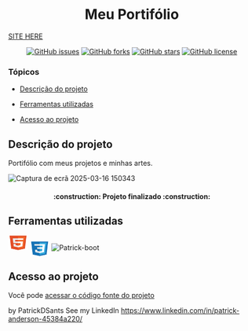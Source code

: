 <h1 align="center" id="Título-e-Imagem-de-capa"> Meu Portifólio </h1>

<a href= "https://portifolio-sepia-rho.vercel.app/">SITE HERE</a>

<p align="center">
<a href="https://github.com/PatrickDSants/landingpage/issues"><img alt="GitHub issues" src="https://img.shields.io/github/issues/PatrickDSants/landingpage?style=for-the-badge"></a>
<a href="https://github.com/PatrickDSants/landingpage/network"><img alt="GitHub forks" src="https://img.shields.io/github/forks/PatrickDSants/landingpage?style=for-the-badge"></a>
<a href="https://github.com/PatrickDSants/landingpage/stargazers"><img alt="GitHub stars" src="https://img.shields.io/github/stars/PatrickDSants/landingpage?style=for-the-badge"></a>
<a href="https://github.com/PatrickDSants/landingpage"><img alt="GitHub license" src="https://img.shields.io/github/license/PatrickDSants/landingpage?style=for-the-badge"></a>
</p>

### Tópicos 

- [Descrição do projeto](#descrição-do-projeto)

- [Ferramentas utilizadas](#ferramentas-utilizadas)

- [Acesso ao projeto](#acesso-ao-projeto)

## Descrição do projeto 

<div align="justify">
<p>Portifólio com meus projetos e minhas artes.</p>
  
  ![Captura de ecrã 2025-03-16 150343](https://github.com/user-attachments/assets/293730c7-700a-4c78-b094-2e0a67cd776b)



 

</div>

<h4 align="center"> 
    :construction:  Projeto finalizado  :construction:
</h4>

## Ferramentas utilizadas

<img alt="Patrick-HTML" height="30" width="40" src="https://raw.githubusercontent.com/devicons/devicon/master/icons/html5/html5-original.svg">
<img align="center" alt="Patrick-CSS" height="30" width="40" src="https://raw.githubusercontent.com/devicons/devicon/master/icons/css3/css3-original.svg">
<img alt="Patrick-boot" height="30" width="40" src="https://cdn.jsdelivr.net/gh/devicons/devicon@latest/icons/bootstrap/bootstrap-original.svg"/>
          

###

## Acesso ao projeto

Você pode [acessar o código fonte do projeto](https://github.com/PatrickDSants/portifolio/tree/main)


by PatrickDSants See my LinkedIn https://www.linkedin.com/in/patrick-anderson-45384a220/
